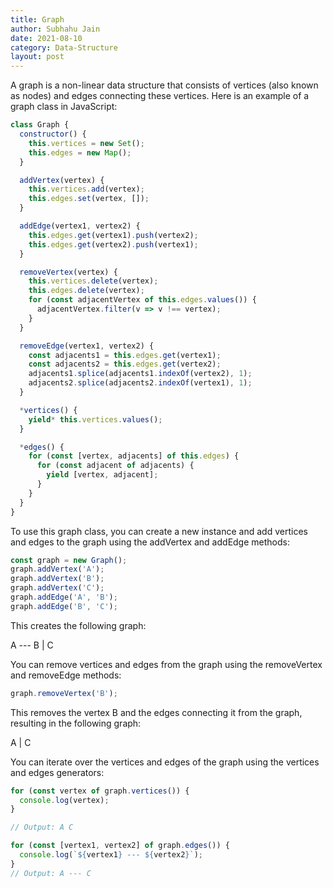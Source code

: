 ```yaml
---
title: Graph
author: Subhahu Jain
date: 2021-08-10
category: Data-Structure
layout: post
---
```


A graph is a non-linear data structure that consists of vertices (also known as nodes) and edges connecting these vertices. Here is an example of a graph class in JavaScript:

```js
class Graph {
  constructor() {
    this.vertices = new Set();
    this.edges = new Map();
  }

  addVertex(vertex) {
    this.vertices.add(vertex);
    this.edges.set(vertex, []);
  }

  addEdge(vertex1, vertex2) {
    this.edges.get(vertex1).push(vertex2);
    this.edges.get(vertex2).push(vertex1);
  }

  removeVertex(vertex) {
    this.vertices.delete(vertex);
    this.edges.delete(vertex);
    for (const adjacentVertex of this.edges.values()) {
      adjacentVertex.filter(v => v !== vertex);
    }
  }

  removeEdge(vertex1, vertex2) {
    const adjacents1 = this.edges.get(vertex1);
    const adjacents2 = this.edges.get(vertex2);
    adjacents1.splice(adjacents1.indexOf(vertex2), 1);
    adjacents2.splice(adjacents2.indexOf(vertex1), 1);
  }

  *vertices() {
    yield* this.vertices.values();
  }

  *edges() {
    for (const [vertex, adjacents] of this.edges) {
      for (const adjacent of adjacents) {
        yield [vertex, adjacent];
      }
    }
  }
}
```

To use this graph class, you can create a new instance and add vertices and edges to the graph using the addVertex and addEdge methods:

```js
const graph = new Graph();
graph.addVertex('A');
graph.addVertex('B');
graph.addVertex('C');
graph.addEdge('A', 'B');
graph.addEdge('B', 'C');
```

This creates the following graph:

A --- B
|
C

You can remove vertices and edges from the graph using the removeVertex and removeEdge methods:

```js
graph.removeVertex('B');
```

This removes the vertex B and the edges connecting it from the graph, resulting in the following graph:

A
|
C

You can iterate over the vertices and edges of the graph using the vertices and edges generators:

```js
for (const vertex of graph.vertices()) {
  console.log(vertex);
}

// Output: A C

for (const [vertex1, vertex2] of graph.edges()) {
  console.log(`${vertex1} --- ${vertex2}`);
}
// Output: A --- C
```

[1]: https://github.com/allejo/jekyll-toc
